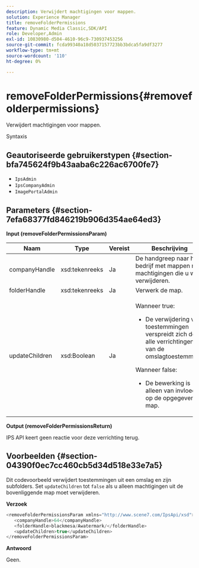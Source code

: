 ```yaml
---
description: Verwijdert machtigingen voor mappen.
solution: Experience Manager
title: removeFolderPermissions
feature: Dynamic Media Classic,SDK/API
role: Developer,Admin
exl-id: 10830980-d504-4610-96c9-730937453256
source-git-commit: fcda99340a18d5037157723bb3bdca5fa9df3277
workflow-type: tm+mt
source-wordcount: '110'
ht-degree: 0%

---
```


# removeFolderPermissions{#removefolderpermissions}

Verwijdert machtigingen voor mappen.

Syntaxis

## Geautoriseerde gebruikerstypen {#section-bfa745624f9b43aaba6c226ac6700fe7}

* `IpsAdmin`
* `IpsCompanyAdmin`
* `ImagePortalAdmin`

## Parameters {#section-7efa68377fd846219b906d354ae64ed3}

**Input (removeFolderPermissionsParam)**

<table id="table_15223256C63C4F008BDB1DF6F0AFE6A8"> 
 <thead> 
  <tr> 
   <th colname="col1" class="entry"> Naam </th> 
   <th colname="col2" class="entry"> Type </th> 
   <th colname="col3" class="entry"> Vereist </th> 
   <th colname="col4" class="entry"> Beschrijving </th> 
  </tr> 
 </thead>
 <tbody> 
  <tr> 
   <td colname="col1"> <span class="codeph"> <span class="varname"> companyHandle</span> </span> </td> 
   <td colname="col2"> <span class="codeph"> xsd:tekenreeks</span> </td> 
   <td colname="col3"> Ja </td> 
   <td colname="col4"> De handgreep naar het bedrijf met mappen met machtigingen die u wilt verwijderen. </td> 
  </tr> 
  <tr> 
   <td colname="col1"> <span class="codeph"> <span class="varname"> folderHandle</span> </span> </td> 
   <td colname="col2"> <span class="codeph"> xsd:tekenreeks</span> </td> 
   <td colname="col3"> Ja </td> 
   <td colname="col4"> Verwerk de map. </td> 
  </tr> 
  <tr> 
   <td colname="col1"> <span class="codeph"> <span class="varname"> updateChildren</span> </span> </td> 
   <td colname="col2"> <span class="codeph"> xsd:Boolean</span> </td> 
   <td colname="col3"> Ja </td> 
   <td colname="col4"> <p>Wanneer <span class="codeph"> true</span>: 
     <ul id="ul_1305D060E0F34A61AA3C827E43F296E6"> 
      <li id="li_AB8705F3CEAD4B8A8F1C28291A6F7EC8">De verwijdering van toestemmingen verspreidt zich door alle verrichtingen van de omslagtoestemming. </li> 
     </ul> </p> <p>Wanneer <span class="codeph"> false</span>: 
     <ul id="ul_19AEE80F1FC84B64AD623E050C12A0CD"> 
      <li id="li_B8B78851004C43DB8CB7958E380AF510">De bewerking is alleen van invloed op de opgegeven map. </li> 
     </ul> </p> </td> 
  </tr> 
 </tbody> 
</table>

**Output (removeFolderPermissionsReturn)**

IPS API keert geen reactie voor deze verrichting terug.

## Voorbeelden {#section-04390f0ec7cc460cb5d34d518e33e7a5}

Dit codevoorbeeld verwijdert toestemmingen uit een omslag en zijn subfolders. Set `updateChildren` tot `false` als u alleen machtigingen uit de bovenliggende map moet verwijderen.

**Verzoek**

```java
<removeFolderPermissionsParam xmlns="http://www.scene7.com/IpsApi/xsd">
   <companyHandle>64</companyHandle>
   <folderHandle>blackmesa/Awatermark/</folderHandle>
   <updateChildren>true</updateChildren>
</removeFolderPermissionsParam>
```

**Antwoord**

Geen.

